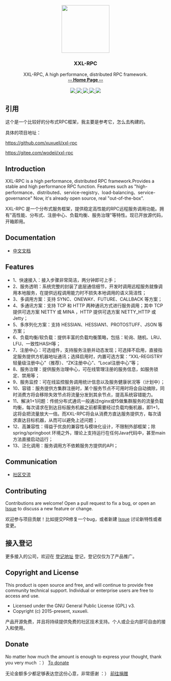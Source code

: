 <p align="center">
    <img src="https://raw.githubusercontent.com/xuxueli/xxl-job/master/doc/images/xxl-logo.jpg" width="150">
    <h3 align="center">XXL-RPC</h3>
    <p align="center">
        XXL-RPC, A high performance, distributed RPC framework.
        <br>
        <a href="http://www.xuxueli.com/xxl-rpc/"><strong>-- Home Page --</strong></a>
        <br>
        <br>
        <a href="https://travis-ci.org/xuxueli/xxl-rpc">
            <img src="https://travis-ci.org/xuxueli/xxl-rpc.svg?branch=master" >
        </a>
        <a href="https://maven-badges.herokuapp.com/maven-central/com.xuxueli/xxl-rpc/">
            <img src="https://maven-badges.herokuapp.com/maven-central/com.xuxueli/xxl-rpc/badge.svg" >
        </a>
        <a href="https://github.com/xuxueli/xxl-rpc/releases">
            <img src="https://img.shields.io/github/release/xuxueli/xxl-rpc.svg" >
        </a>
         <a href="http://www.gnu.org/licenses/gpl-3.0.html">
            <img src="https://img.shields.io/badge/license-GPLv3-blue.svg" >
         </a>
         <a href="http://www.xuxueli.com/page/donate.html">
            <img src="https://img.shields.io/badge/%24-donate-ff69b4.svg?style=flat-square" >
         </a>
    </p>    
</p>

## 引用

这个是一个比较好的分布式RPC框架，我主要是参考它，怎么去构建的。

具体的项目地址：

 https://github.com/xuxueli/xxl-rpc 

 https://gitee.com/wodeii/xxl-rpc 





## Introduction

XXL-RPC is a high performance, distributed RPC framework.Provides a stable and high performance RPC function.
Features such as "high-performance、distributed、service-registry、load-balancing、service-governance" 
Now, it's already open source, real "out-of-the-box".

XXL-RPC 是一个分布式服务框架，提供稳定高性能的RPC远程服务调用功能。拥有"高性能、分布式、注册中心、负载均衡、服务治理"等特性。现已开放源代码，开箱即用。


## Documentation
- [中文文档](http://www.xuxueli.com/xxl-rpc/)


## Features

- 1、快速接入：接入步骤非常简洁，两分钟即可上手；
- 2、服务透明：系统完整的封装了底层通信细节，开发时调用远程服务就像调用本地服务，在提供远程调用能力时不损失本地调用的语义简洁性；
- 3、多调用方案：支持 SYNC、ONEWAY、FUTURE、CALLBACK 等方案；
- 4、多通讯方案：支持 TCP 和 HTTP 两种通讯方式进行服务调用；其中 TCP 提供可选方案 NETTY 或 MINA ，HTTP 提供可选方案 NETTY_HTTP 或 Jetty；
- 5、多序列化方案：支持 HESSIAN、HESSIAN1、PROTOSTUFF、JSON 等方案；
- 6、负载均衡/软负载：提供丰富的负载均衡策略，包括：轮询、随机、LRU、LFU、一致性HASH等；
- 7、注册中心：可选组件，支持服务注册并动态发现；可选择不启用，直接指定服务提供方机器地址通讯；选择启用时，内置可选方案：“XXL-REGISTRY 轻量级注册中心”（推荐）、“ZK注册中心”、“Local注册中心”等；
- 8、服务治理：提供服务治理中心，可在线管理注册的服务信息，如服务锁定、禁用等；
- 9、服务监控：可在线监控服务调用统计信息以及服务健康状况等（计划中）；
- 10、容错：服务提供方集群注册时，某个服务节点不可用时将会自动摘除，同时消费方将会移除失效节点将流量分发到其余节点，提高系统容错能力。
- 11、解决1+1问题：传统分布式通讯一般通过nginx或f5做集群服务的流量负载均衡，每次请求在到达目标服务机器之前都需要经过负载均衡机器，即1+1，这将会把流量放大一倍。而XXL-RPC将会从消费方直达服务提供方，每次请求直达目标机器，从而可以避免上述问题；
- 12、高兼容性：得益于优良的兼容性与模块化设计，不限制外部框架；除 spring/springboot 环境之外，理论上支持运行在任何Java代码中，甚至main方法直接启动运行；
- 13、泛化调用：服务调用方不依赖服务方提供的API；


## Communication

- [社区交流](http://www.xuxueli.com/page/community.html)


## Contributing
Contributions are welcome! Open a pull request to fix a bug, or open an [Issue](https://github.com/xuxueli/xxl-rpc/issues/) to discuss a new feature or change.

欢迎参与项目贡献！比如提交PR修复一个bug，或者新建 [Issue](https://github.com/xuxueli/xxl-rpc/issues/) 讨论新特性或者变更。

## 接入登记
更多接入的公司，欢迎在 [登记地址](https://github.com/xuxueli/xxl-rpc/issues/2 ) 登记，登记仅仅为了产品推广。


## Copyright and License
This product is open source and free, and will continue to provide free community technical support. Individual or enterprise users are free to access and use.

- Licensed under the GNU General Public License (GPL) v3.
- Copyright (c) 2015-present, xuxueli.

产品开源免费，并且将持续提供免费的社区技术支持。个人或企业内部可自由的接入和使用。


## Donate
No matter how much the amount is enough to express your thought, thank you very much ：）     [To donate](http://www.xuxueli.com/page/donate.html )

无论金额多少都足够表达您这份心意，非常感谢 ：）      [前往捐赠](http://www.xuxueli.com/page/donate.html )
